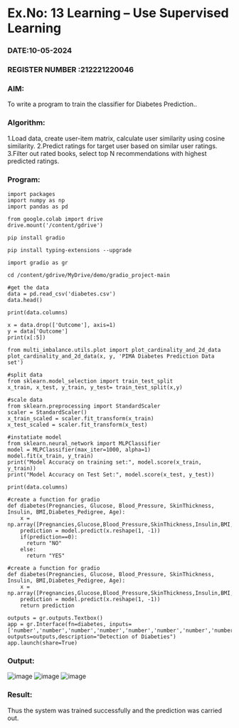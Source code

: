 # Ex.No: 13 Learning – Use Supervised Learning  
### DATE:10-05-2024                                                                           
### REGISTER NUMBER :212221220046 
### AIM: 
To write a program to train the classifier for Diabetes Prediction..
###  Algorithm:
1.Load data, create user-item matrix, calculate user similarity using cosine similarity.
2.Predict ratings for target user based on similar user ratings.
3.Filter out rated books, select top N recommendations with highest predicted ratings.
### Program:
```
import packages
import numpy as np
import pandas as pd

from google.colab import drive
drive.mount('/content/gdrive')

pip install gradio

pip install typing-extensions --upgrade

import gradio as gr

cd /content/gdrive/MyDrive/demo/gradio_project-main

#get the data
data = pd.read_csv('diabetes.csv')
data.head()

print(data.columns)

x = data.drop(['Outcome'], axis=1)
y = data['Outcome']
print(x[:5])

from multi_imbalance.utils.plot import plot_cardinality_and_2d_data
plot_cardinality_and_2d_data(x, y, 'PIMA Diabetes Prediction Data set')

#split data
from sklearn.model_selection import train_test_split
x_train, x_test, y_train, y_test= train_test_split(x,y)

#scale data
from sklearn.preprocessing import StandardScaler
scaler = StandardScaler()
x_train_scaled = scaler.fit_transform(x_train)
x_test_scaled = scaler.fit_transform(x_test)

#instatiate model
from sklearn.neural_network import MLPClassifier
model = MLPClassifier(max_iter=1000, alpha=1)
model.fit(x_train, y_train)
print("Model Accuracy on training set:", model.score(x_train, y_train))
print("Model Accuracy on Test Set:", model.score(x_test, y_test))

print(data.columns)

#create a function for gradio
def diabetes(Pregnancies, Glucose, Blood_Pressure, SkinThickness, Insulin, BMI,Diabetes_Pedigree, Age):
    x = np.array([Pregnancies,Glucose,Blood_Pressure,SkinThickness,Insulin,BMI,Diabetes_Pedigree,Age])
    prediction = model.predict(x.reshape(1, -1))
    if(prediction==0):
      return "NO"
    else:
      return "YES"

#create a function for gradio
def diabetes(Pregnancies, Glucose, Blood_Pressure, SkinThickness, Insulin, BMI,Diabetes_Pedigree, Age):
    x = np.array([Pregnancies,Glucose,Blood_Pressure,SkinThickness,Insulin,BMI,Diabetes_Pedigree,Age])
    prediction = model.predict(x.reshape(1, -1))
    return prediction

outputs = gr.outputs.Textbox()
app = gr.Interface(fn=diabetes, inputs=['number','number','number','number','number','number','number','number'], outputs=outputs,description="Detection of Diabeties")
app.launch(share=True)
```
### Output:
![image](https://github.com/Roselineb/AI_Lab_2023-24/assets/128909895/34ce5e21-7418-4f61-bcd7-87e8861661fc)
![image](https://github.com/Roselineb/AI_Lab_2023-24/assets/128909895/06191e87-e45c-4c96-8444-bb2541a7c13e)
![image](https://github.com/Roselineb/AI_Lab_2023-24/assets/128909895/884a8414-1fbd-4377-a8fd-dcfe9d9af23d)
### Result:
Thus the system was trained successfully and the prediction was carried out.


